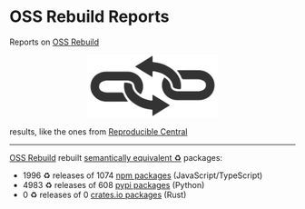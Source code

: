 OSS Rebuild Reports
===================

Reports on [OSS Rebuild](https://github.com/google/oss-rebuild)

<div align="center"><a href="https://github.com/google/oss-rebuild"">
  <picture>
    <source media="(prefers-color-scheme: dark)" srcset="https://raw.githubusercontent.com/google/oss-rebuild/main/site/logo-light.svg">
    <source media="(prefers-color-scheme: light)" srcset="https://raw.githubusercontent.com/google/oss-rebuild/main/site/logo-dark.svg">
    <img alt="OSS Rebuild logo" src="https://raw.githubusercontent.com/google/oss-rebuild/main/site/logo-dark.svg" height="110" width="230">
  </picture>
</a></div>

results, like the ones from [Reproducible Central](../reproducible-central/)

--------------------------------------------------------------------------------------------------------------------------

[OSS Rebuild](https://github.com/google/oss-rebuild) rebuilt [semantically equivalent :recycle:](https://github.com/jvm-repo-rebuild/reproducible-central/blob/master/doc/stabilize.md) packages:
<!-- BEGIN GENERATED SUMMARY -->
- 1996 :recycle: releases of 1074 [npm packages](npm.md) (JavaScript/TypeScript)
- 4983 :recycle: releases of 608 [pypi packages](pypi.md) (Python)
- 0 :recycle: releases of 0 [crates.io packages](crates.io.md) (Rust)
<!-- END GENERATED SUMMARY -->
